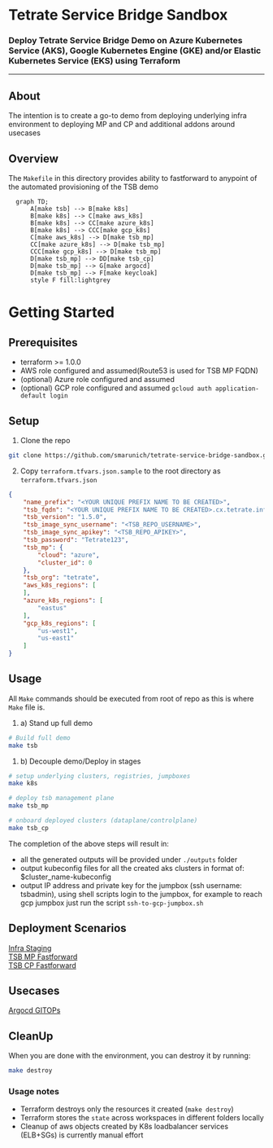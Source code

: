 # Tetrate Service Bridge Sandbox

### Deploy Tetrate Service Bridge Demo on Azure Kubernetes Service (AKS), Google Kubernetes Engine (GKE) and/or Elastic Kubernetes Service (EKS) using Terraform

---

## About

The intention is to create a go-to demo from deploying underlying infra environment to deploying MP and CP and additional addons around usecases

## Overview

The `Makefile` in this directory provides ability to fastforward to anypoint of the automated provisioning of the TSB demo

```mermaid
  graph TD;
      A[make tsb] --> B[make k8s]
      B[make k8s] --> C[make aws_k8s]
      B[make k8s] --> CC[make azure_k8s]
      B[make k8s] --> CCC[make gcp_k8s]
      C[make aws_k8s] --> D[make tsb_mp]
      CC[make azure_k8s] --> D[make tsb_mp]
      CCC[make gcp_k8s] --> D[make tsb_mp]
      D[make tsb_mp] --> DD[make tsb_cp]
      D[make tsb_mp] --> G[make argocd]
      D[make tsb_mp] --> F[make keycloak]
      style F fill:lightgrey
```

# Getting Started

## Prerequisites

- terraform >= 1.0.0
- AWS role configured and assumed(Route53 is used for TSB MP FQDN)
- (optional) Azure role configured and assumed
- (optional) GCP role configured and assumed `gcloud auth application-default login`

## Setup

1. Clone the repo

```bash
git clone https://github.com/smarunich/tetrate-service-bridge-sandbox.git
```

2. Copy `terraform.tfvars.json.sample` to the root directory as `terraform.tfvars.json`

```json
{
    "name_prefix": "<YOUR UNIQUE PREFIX NAME TO BE CREATED>",
    "tsb_fqdn": "<YOUR UNIQUE PREFIX NAME TO BE CREATED>.cx.tetrate.info",
    "tsb_version": "1.5.0",
    "tsb_image_sync_username": "<TSB_REPO_USERNAME>",
    "tsb_image_sync_apikey": "<TSB_REPO_APIKEY>",
    "tsb_password": "Tetrate123",
    "tsb_mp": {
        "cloud": "azure",
        "cluster_id": 0
    },
    "tsb_org": "tetrate",
    "aws_k8s_regions": [
    ],
    "azure_k8s_regions": [
        "eastus"
    ],
    "gcp_k8s_regions": [
        "us-west1",
        "us-east1"
    ]
}
```

## Usage

All `Make` commands should be executed from root of repo as this is where `Make` file is.

1. a) Stand up full demo

```bash
# Build full demo
make tsb
```

1. b) Decouple demo/Deploy in stages

```bash
# setup underlying clusters, registries, jumpboxes
make k8s

# deploy tsb management plane
make tsb_mp

# onboard deployed clusters (dataplane/controlplane)
make tsb_cp
```

The completion of the above steps will result in:

- all the generated outputs will be provided under `./outputs` folder
- output kubeconfig files for all the created aks clusters in format of: $cluster_name-kubeconfig
- output IP address and private key for the jumpbox (ssh username: tsbadmin), using shell scripts login to the jumpbox, for example to reach gcp jumpbox just run the script `ssh-to-gcp-jumpbox.sh`

## Deployment Scenarios

[Infra Staging](./infra/README.md)<br>
[TSB MP Fastforward](./tsb/README.md#tsb_mp)<br>
[TSB CP Fastforward](./tsb/README.md#tsb_cp)<br>

## Usecases

[Argocd GITOPs](./addons/README.md#argocd)

## CleanUp

When you are done with the environment, you can destroy it by running:

```bash
make destroy
```

### Usage notes

- Terraform destroys only the resources it created (`make destroy`)
- Terraform stores the `state` across workspaces in different folders locally
- Cleanup of aws objects created by K8s loadbalancer services (ELB+SGs) is currently manual effort
